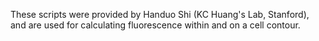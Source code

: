 These scripts were provided by Handuo Shi (KC Huang's Lab, Stanford), and are used for calculating fluorescence within and on a cell contour. 
